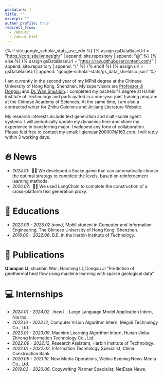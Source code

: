 ```yaml
---
permalink: /
title: ""
excerpt: ""
author_profile: true
redirect_from: 
  - /about/
  - /about.html
---
```


{% if site.google_scholar_stats_use_cdn %}
{% assign gsDataBaseUrl = "https://cdn.jsdelivr.net/gh/" | append: site.repository | append: "@" %}
{% else %}
{% assign gsDataBaseUrl = "https://raw.githubusercontent.com/" | append: site.repository | append: "/" %}
{% endif %}
{% assign url = gsDataBaseUrl | append: "google-scholar-stats/gs_data_shieldsio.json" %}

<span class='anchor' id='about-me'></span>

I am currently in the second year of my MPhil degree at the Chinese University of Hong Kong, Shenzhen. My supervisors are <a href="https://sse.cuhk.edu.cn/faculty/jidongxu">Professor Ji Dongxu</a> and <a href="https://harrybinary.github.io/">Dr. Wan Shuaibin</a>. I completed my bachelor's degree at Harbin Institute of Technology and participated in a one-year joint training program at the Chinese Academy of Sciences. At the same time, I am also a contracted writer for Zhihu Columns and Jinjiang Literature Website.

My research interests include text generation and multi-scale agent systems. I will periodically update my dynamics here and share my experience in transferring major. I welcome any form of collaboration. Please feel free to contact my email: liqianqian200007@163.com. I will reply within 3 working days.

# 🔥 News
- *2024.10*: &nbsp;🎉🎉 We developed a Snake game that can automatically choose the optimal strategy to complete the levels, based on reinforcement learning methods. 
- *2024.07*: &nbsp;🎉🎉 We used LangChain to complete the construction of a cross-platform text generation proxy. 

# 📖 Educations
- *2023.09 - 2025.02 (now)*, Mphil student in Computer and Information Engineering, The Chinese University of Hong Kong, Shenzhen. 
- *2018.09 - 2022.06*, B.E. in the Harbin Institute of Technology. 

# 📝 Publications 
**Qianqian LI**, shuaibin Wan, Haoming LI, Dongxu JI "Prediction of geothermal heat flow using machine learning with sparse geological data"

# 💻 Internships
- *2024.01 - 2024.02（now）*, Large Language Model Application Intern, Nio Inc.
- *2023.10 - 2023.12*, Computer Vision Algorithm Intern, Megvii Technology Co., Ltd.
- *2023.01 - 2023.09*, Machine Learning Algorithm Intern, Hunan Jinbu Zhirong Information Technology Co., Ltd.
- *2022.09 - 2022.12*, Research Assistant, Harbin Institute of Technology.
- *2022.01 - 2022.02*, Information Technology Specialist, China Construction Bank.
- *2020.09 - 2021.10*, New Media Operations, Weihai Evening News Media Co., Ltd.
- *2019.03 - 2020.06*, Copywriting Planner Specialist, NetEase News.
